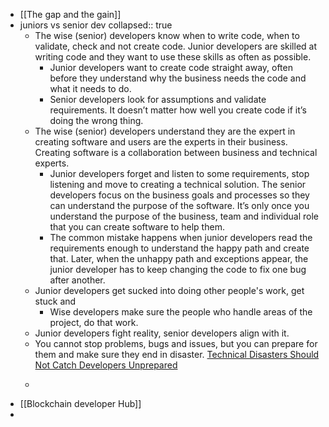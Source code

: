 - [[The gap and the gain]]
- juniors vs senior dev
  collapsed:: true
	- The wise (senior) developers know when to write code, when to validate, check and not create code. Junior developers are skilled at writing code and they want to use these skills as often as possible.
		- Junior developers want to create code straight away, often before they understand why the business needs the code and what it needs to do.
		- Senior developers look for assumptions and validate requirements. It doesn’t matter how well you create code if it’s doing the wrong thing.
	- The wise (senior) developers understand they are the expert in creating software and users are the experts in their business. Creating software is a collaboration between business and technical experts.
		- Junior developers forget and listen to some requirements, stop listening and move to creating a technical solution. The senior developers focus on the business goals and processes so they can understand the purpose of the software. It’s only once you understand the purpose of the business, team and individual role that you can create software to help them.
		- The common mistake happens when junior developers read the requirements enough to understand the happy path and create that. Later, when the unhappy path and exceptions appear, the junior developer has to keep changing the code to fix one bug after another.
	- Junior developers get sucked into doing other people's work, get stuck and
		- Wise developers make sure the people who handle areas of the project, do that work.
	- Junior developers fight reality, senior developers align with it.
	- You cannot stop problems, bugs and issues, but you can prepare for them and make sure they end in disaster. [Technical Disasters Should Not Catch Developers Unprepared](https://itnext.io/technical-disasters-should-not-catch-developers-unprepared-84bf3d09bfbe)
	- >
- [[Blockchain developer Hub]]
-
